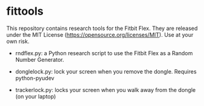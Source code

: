 # fittools

This repository contains research tools for the Fitbit Flex.
They are released under the MIT License (https://opensource.org/licenses/MIT). 
Use at your own risk.

* rndflex.py: a Python research script to use the Fitbit Flex as a Random Number Generator.

* donglelock.py: lock your screen when you remove the dongle. Requires python-pyudev

* trackerlock.py: locks your screen when you walk away from the dongle (on your laptop)


